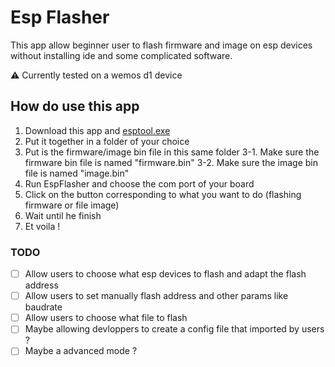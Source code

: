 # Esp Flasher

This app allow beginner user to flash firmware and image on esp devices without installing ide and some complicated software.

:warning: Currently tested on a wemos d1 device

## How do use this app

1. Download this app and [esptool.exe](https://github.com/espressif/esptool/releases)
2. Put it together in a folder of your choice
3. Put is the firmware/image bin file in this same folder
   3-1. Make sure the firmware bin file is named "firmware.bin"
   3-2. Make sure the image bin file is named "image.bin"
4. Run EspFlasher and choose the com port of your board
5. Click on the button corresponding to what you want to do (flashing firmware or file image)
6. Wait until he finish
7. Et voila !

### TODO

- [ ] Allow users to choose what esp devices to flash and adapt the flash address
- [ ] Allow users to set manually flash address and other params like baudrate
- [ ] Allow users to choose what file to flash
- [ ] Maybe allowing devloppers to create a config file that imported by users ?
- [ ] Maybe a advanced mode ?
